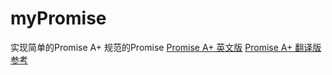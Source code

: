 # myPromise
实现简单的Promise A+ 规范的Promise
[Promise A+ 英文版](https://promisesaplus.com/)
[Promise A+ 翻译版](http://malcolmyu.github.io/malnote/2015/06/12/Promises-A-Plus/#note-4)
[参考](https://promisesaplus.com/)
